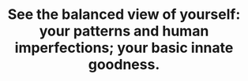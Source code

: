 ---
title: "See the balanced view of yourself: your patterns and human imperfections; your basic innate goodness."
tags: buddhism self human
selfcompassion: true
---